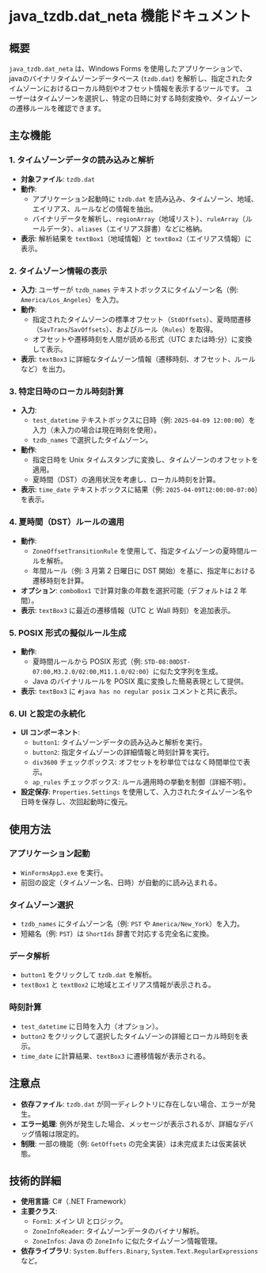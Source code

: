 # java_tzdb.dat_neta 機能ドキュメント

## 概要
`java_tzdb.dat_neta` は、Windows Forms を使用したアプリケーションで、javaのバイナリタイムゾーンデータベース (`tzdb.dat`) を解析し、指定されたタイムゾーンにおけるローカル時刻やオフセット情報を表示するツールです。
ユーザーはタイムゾーンを選択し、特定の日時に対する時刻変換や、タイムゾーンの遷移ルールを確認できます。

## 主な機能

### 1. タイムゾーンデータの読み込みと解析
- **対象ファイル**: `tzdb.dat`
- **動作**:  
  - アプリケーション起動時に `tzdb.dat` を読み込み、タイムゾーン、地域、エイリアス、ルールなどの情報を抽出。
  - バイナリデータを解析し、`regionArray`（地域リスト）、`ruleArray`（ルールデータ）、`aliases`（エイリアス辞書）などに格納。
- **表示**: 解析結果を `textBox1`（地域情報）と `textBox2`（エイリアス情報）に表示。

### 2. タイムゾーン情報の表示
- **入力**: ユーザーが `tzdb_names` テキストボックスにタイムゾーン名（例: `America/Los_Angeles`）を入力。
- **動作**:  
  - 指定されたタイムゾーンの標準オフセット（`StdOffsets`）、夏時間遷移（`SavTrans`/`SavOffsets`）、およびルール（`Rules`）を取得。
  - オフセットや遷移時刻を人間が読める形式（UTC または時:分）に変換して表示。
- **表示**: `textBox3` に詳細なタイムゾーン情報（遷移時刻、オフセット、ルールなど）を出力。

### 3. 特定日時のローカル時刻計算
- **入力**:  
  - `test_datetime` テキストボックスに日時（例: `2025-04-09 12:00:00`）を入力（未入力の場合は現在時刻を使用）。
  - `tzdb_names` で選択したタイムゾーン。
- **動作**:  
  - 指定日時を Unix タイムスタンプに変換し、タイムゾーンのオフセットを適用。
  - 夏時間（DST）の適用状況を考慮し、ローカル時刻を計算。
- **表示**: `time_date` テキストボックスに結果（例: `2025-04-09T12:00:00-07:00`）を表示。

### 4. 夏時間（DST）ルールの適用
- **動作**:  
  - `ZoneOffsetTransitionRule` を使用して、指定タイムゾーンの夏時間ルールを解析。
  - 年間ルール（例: 3 月第 2 日曜日に DST 開始）を基に、指定年における遷移時刻を計算。
- **オプション**: `comboBox1` で計算対象の年数を選択可能（デフォルトは 2 年間）。
- **表示**: `textBox3` に最近の遷移情報（UTC と Wall 時刻）を追加表示。

### 5. POSIX 形式の擬似ルール生成
- **動作**:  
  - 夏時間ルールから POSIX 形式（例: `STD-08:00DST-07:00,M3.2.0/02:00,M11.1.0/02:00`）に似た文字列を生成。
  - Java のバイナリルールを POSIX 風に変換した簡易表現として提供。
- **表示**: `textBox3` に `#java has no regular posix` コメントと共に表示。

### 6. UI と設定の永続化
- **UI コンポーネント**:  
  - `button1`: タイムゾーンデータの読み込みと解析を実行。
  - `button2`: 指定タイムゾーンの詳細情報と時刻計算を実行。
  - `div3600` チェックボックス: オフセットを秒単位ではなく時間単位で表示。
  - `ap_rules` チェックボックス: ルール適用時の挙動を制御（詳細不明）。
- **設定保存**: `Properties.Settings` を使用して、入力されたタイムゾーン名や日時を保存し、次回起動時に復元。

## 使用方法

### アプリケーション起動
- `WinFormsApp3.exe` を実行。
- 前回の設定（タイムゾーン名、日時）が自動的に読み込まれる。

### タイムゾーン選択
- `tzdb_names` にタイムゾーン名（例: `PST` や `America/New_York`）を入力。
- 短縮名（例: `PST`）は `ShortIds` 辞書で対応する完全名に変換。

### データ解析
- `button1` をクリックして `tzdb.dat` を解析。
- `textBox1` と `textBox2` に地域とエイリアス情報が表示される。

### 時刻計算
- `test_datetime` に日時を入力（オプション）。
- `button2` をクリックして選択したタイムゾーンの詳細とローカル時刻を表示。
- `time_date` に計算結果、`textBox3` に遷移情報が表示される。

## 注意点
- **依存ファイル**: `tzdb.dat` が同一ディレクトリに存在しない場合、エラーが発生。
- **エラー処理**: 例外が発生した場合、メッセージが表示されるが、詳細なデバッグ情報は限定的。
- **制限**: 一部の機能（例: `GetOffsets` の完全実装）は未完成または仮実装状態。

## 技術的詳細
- **使用言語**: C#（.NET Framework）
- **主要クラス**:  
  - `Form1`: メイン UI とロジック。
  - `ZoneInfoReader`: タイムゾーンデータのバイナリ解析。
  - `ZoneInfos`: Java の `ZoneInfo` に似たタイムゾーン情報管理。
- **依存ライブラリ**: `System.Buffers.Binary`, `System.Text.RegularExpressions` など。
